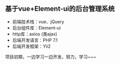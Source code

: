 ## 基于vue+Element-ui的后台管理系统

- 前端技术栈：vue、jQuery
- 后台组件库：Element-ui
- http库：axios (类ajax)
- 后端开发语言：PHP 7.1
- 后端开发框架：Yii2

项目初期，一边学习一边开发，努力，学习~~~


